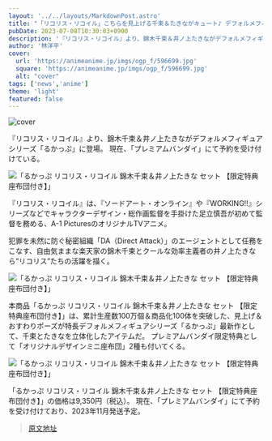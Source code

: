 ```yaml
---
layout: '../../layouts/MarkdownPost.astro'
title: "「リコリス・リコイル」こちらを見上げる千束＆たきながキュート♪ デフォルメフィギュアシリーズ「るかっぷ」に仲良く登場"
pubDate: 2023-07-08T10:30:03+0900
description: '『リコリス・リコイル』より、錦木千束＆井ノ上たきながデフォルメフィギュアシリーズ「るかっぷ」に登場。現在、「プレミアムバンダイ」にて予約を受け付けている。'
author: '林洋平'
cover:
  url: 'https://animeanime.jp/imgs/ogp_f/596699.jpg'
  square: 'https://animeanime.jp/imgs/ogp_f/596699.jpg'
  alt: "cover"
tags: ['news','anime']
theme: 'light'
featured: false
---
```


![cover](https://animeanime.jp/imgs/ogp_f/596699.jpg)

『リコリス・リコイル』より、錦木千束＆井ノ上たきながデフォルメフィギュアシリーズ「るかっぷ」に登場。 現在、「プレミアムバンダイ」にて予約を受け付けている。

![「るかっぷ リコリス・リコイル 錦木千束＆井ノ上たきな セット 【限定特典座布団付き】」](https://animeanime.jp/imgs/zoom/596704.jpg)

『リコリス・リコイル』は、『ソードアート・オンライン』や『WORKING!!』シリーズなどでキャラクターデザイン・総作画監督を手掛けた足立慎吾が初めて監督を務める、A-1 PicturesのオリジナルTVアニメ。

犯罪を未然に防ぐ秘密組織「DA（Direct Attack）」のエージェントとして任務をこなす、自由気ままな楽天家の錦木千束とクールな効率主義者の井ノ上たきなら“リコリス”たちの活躍を描く。

![「るかっぷ リコリス・リコイル 錦木千束＆井ノ上たきな セット 【限定特典座布団付き】」](https://animeanime.jp/imgs/zoom/596700.jpg)

本商品「るかっぷ リコリス・リコイル 錦木千束＆井ノ上たきな セット 【限定特典座布団付き】」は、累計生産数100万個＆商品化100体を突破した、見上げ＆おすわりポーズが特長デフォルメフィギュアシリーズ「るかっぷ」最新作として、千束とたきなを立体化したアイテムだ。 プレミアムバンダイ限定特典として「オリジナルデザインミニ座布団」2種も付いてくる。

![「るかっぷ リコリス・リコイル 錦木千束＆井ノ上たきな セット 【限定特典座布団付き】」](https://animeanime.jp/imgs/zoom/596705.jpg)

「るかっぷ リコリス・リコイル 錦木千束＆井ノ上たきな セット 【限定特典座布団付き】」の価格は9,350円（税込）。 現在、「プレミアムバンダイ」にて予約を受け付けており、2023年11月発送予定。

>[原文地址](https://animeanime.jp/article/2023/07/08/78444.html)  
